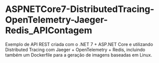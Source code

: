 # ASPNETCore7-DistributedTracing-OpenTelemetry-Jaeger-Redis_APIContagem
Exemplo de API REST criada com o .NET 7 + ASP.NET Core e utilizando Distributed Tracing com Jaeger + OpenTelemetry + Redis, incluindo também um Dockerfile para a geração de imagens baseadas em Linux.
